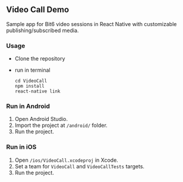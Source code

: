 ## Video Call Demo

Sample app for Bit6 video sessions in React Native with customizable publishing/subscribed media.

### Usage
- Clone the repository
- run in terminal

	```
	cd VideoCall
	npm install
	react-native link
	```

### Run in Android

1. Open Android Studio.
2. Import the project at `/android/` folder.
3. Run the project.


### Run in iOS

1. Open `/ios/VideoCall.xcodeproj` in Xcode.
2. Set a team for `VideoCall` and `VideoCallTests` targets.
3. Run the project.
